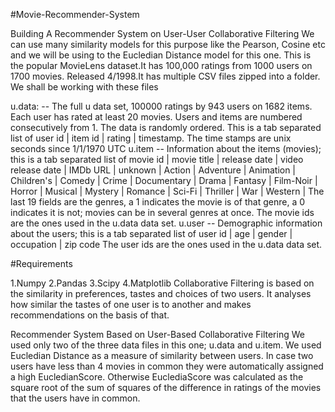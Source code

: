 #Movie-Recommender-System

Building A Recommender System on User-User Collaborative Filtering We can use many similarity models for this purpose like the Pearson, Cosine etc and we will be using to the Eucledian Distance model for this one. This is the popular MovieLens dataset.It has 100,000 ratings from 1000 users on 1700 movies. Released 4/1998.It has multiple CSV files zipped into a folder. We shall be working with these files

u.data: -- The full u data set, 100000 ratings by 943 users on 1682 items. Each user has rated at least 20 movies. Users and items are numbered consecutively from 1. The data is randomly ordered. This is a tab separated list of user id | item id | rating | timestamp. The time stamps are unix seconds since 1/1/1970 UTC
u.item -- Information about the items (movies); this is a tab separated list of movie id | movie title | release date | video release date | IMDb URL | unknown | Action | Adventure | Animation | Children's | Comedy | Crime | Documentary | Drama | Fantasy | Film-Noir | Horror | Musical | Mystery | Romance | Sci-Fi | Thriller | War | Western | The last 19 fields are the genres, a 1 indicates the movie is of that genre, a 0 indicates it is not; movies can be in several genres at once. The movie ids are the ones used in the u.data data set.
u.user -- Demographic information about the users; this is a tab separated list of user id | age | gender | occupation | zip code The user ids are the ones used in the u.data data set.

#Requirements

1.Numpy
2.Pandas
3.Scipy
4.Matplotlib
Collaborative Filtering is based on the similarity in preferences, tastes and choices of two users. It analyses how similar the tastes of one user is to another and makes recommendations on the basis of that.

Recommender System Based on User-Based Collaborative Filtering We used only two of the three data files in this one; u.data and u.item. We used Eucledian Distance as a measure of similarity between users. In case two users have less than 4 movies in common they were automatically assigned a high EucledianScore. Otherwise EuclediaScore was calculated as the square root of the sum of squares of the difference in ratings of the movies that the users have in common.
